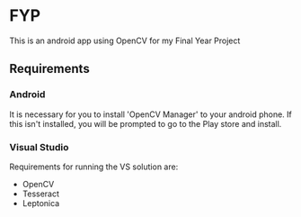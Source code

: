 # FYP

This is an android app using OpenCV for my Final Year Project

## Requirements

### Android

It is necessary for you to install 'OpenCV Manager' to your android phone. If this isn't installed, you will be prompted to go to the Play store and install.

### Visual Studio

Requirements for running the VS solution are:
* OpenCV
* Tesseract
* Leptonica
